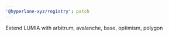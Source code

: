 ```yaml
---
'@hyperlane-xyz/registry': patch
---
```


Extend LUMIA with arbitrum, avalanche, base, optimism, polygon
